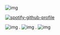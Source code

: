 ![img](https://64.media.tumblr.com/a3f4251c9a6ff0c73b3300987ae16c98/a2b9a9b92798b874-c4/s500x750/9a779d1afd57eb40dc33c83a79c42926b5322925.pnj)


[![spotify-github-profile](https://spotify-github-profile.kittinanx.com/api/view?uid=afk_xvoid&cover_image=true&theme=default&show_offline=true&background_color=a7e633&interchange=true&bar_color=f519cd&bar_color_cover=false)](https://spotify-github-profile.kittinanx.com/api/view?uid=afk_xvoid&redirect=true)

![img](https://64.media.tumblr.com/a496f40e52f23643189edb14420495d6/4919e985249b5480-a3/s100x200/45b4237e6ee12d40867d16a5b809e63da447605e.gifv) . ![img](https://64.media.tumblr.com/82915336439e80fed30631bab3cf19d7/562bc653002dd72e-dd/s250x400/35d439a9a5dd9d30405565ea71f05cea991876f8.gifv)
. ![img](https://64.media.tumblr.com/feb594cee7eb5f1de91479b225dbc49f/4919e985249b5480-b5/s100x200/1701bcd2f719cdf2c4c28567ca2dc4b8e8ea30f7.gifv)
